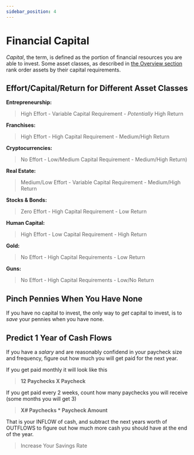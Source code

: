 ```yaml
---
sidebar_position: 4
---
```


# Financial Capital

*Capital*, the term, is defined as the portion of financial resources you are able to invest. Some asset classes, as described in [the Overview section](investing-overview.md) rank order assets by their capital requirements.

## Effort/Capital/Return for Different Asset Classes

**Entrepreneurship:**
>High Effort - Variable Capital Requirement - *Potentially* High Return

**Franchises:**
>High Effort - High Capital Requirement - Medium/High Return

**Cryptocurrencies:**
>No Effort - Low/Medium Capital Requirement - Medium/High Return)

**Real Estate:**
>Medium/Low Effort - Variable Capital Requirement - Medium/High Return

**Stocks & Bonds:**
>Zero Effort - High Capital Requirement - Low Return

**Human Capital:**
>High Effort - Low Capital Requirement - High Return

**Gold:**
>No Effort - High Capital Requirements - Low Return

**Guns:**
>No Effort - High Capital Requirements - Low/No Return

## Pinch Pennies When You Have None

If you have no capital to invest, the only way to *get* capital to invest, is to *save* your pennies when you have none.

## Predict 1 Year of Cash Flows

If you have a *salary* and are reasonably confidend in your paycheck size and frequency, figure out how much you will get paid for the next year. 

If you get paid monthly it will look like this
>**12 Paychecks X Paycheck**

If you get paid every 2 weeks, count how many paychecks you will receive (some months you will get 3)
>**X# Paychecks * Paycheck Amount**

That is your INFLOW of cash, and subtract the next years worth of OUTFLOWS to figure out how much more cash you should have at the end of the year.

>Increase Your Savings Rate